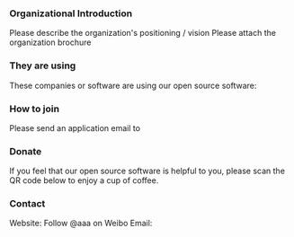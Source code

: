 ### Organizational Introduction
Please describe the organization's positioning / vision
Please attach the organization brochure

### They are using
These companies or software are using our open source software:

### How to join
Please send an application email to

### Donate
If you feel that our open source software is helpful to you, please scan the QR code below to enjoy a cup of coffee.

### Contact
Website:
Follow @aaa on Weibo
Email:

